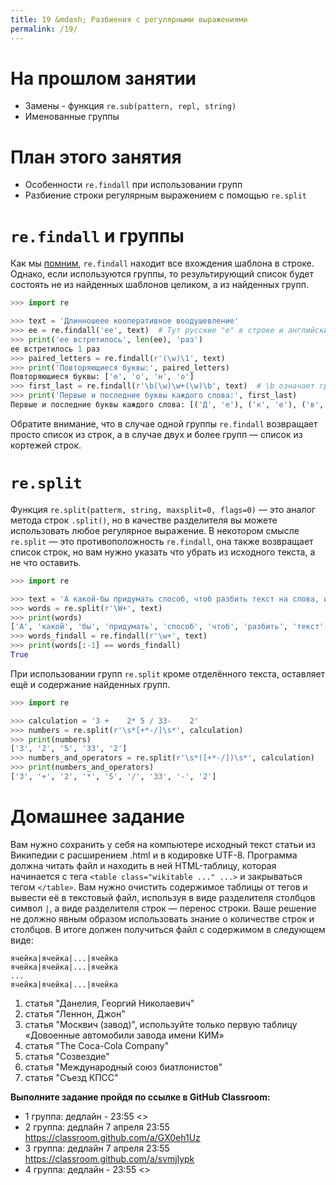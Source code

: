 ```yaml
---
title: 19 &mdash; Разбиения с регулярными выражениями
permalink: /19/
---
```


# На прошлом занятии

* Замены - функция `re.sub(pattern, repl, string)`
* Именованные группы

# План этого занятия

* Особенности `re.findall` при использовании групп
* Разбиение строки регулярным выражением с помощью `re.split`

# `re.findall` и группы

Как мы [помним](/16/), `re.findall` находит все вхождения шаблона в строке.
Однако, если используются группы, то результирующий список будет состоять не из найденных шаблонов целиком, а из найденных групп.

```python
>>> import re

>>> text = 'Длинношеее кооперативное воодушевление'
>>> ee = re.findall('ее', text)  # Тут русские "е" в строке и английские - в названии переменной
>>> print('ее встретилось', len(ee), 'раз')
ее встретилось 1 раз
>>> paired_letters = re.findall(r'(\w)\1', text)
>>> print('Повторяющиеся буквы:', paired_letters)
Повторяющиеся буквы: ['е', 'о', 'н', 'о']
>>> first_last = re.findall(r'\b(\w)\w+(\w)\b', text)  # \b означает границу со словом
>>> print('Первые и последние буквы каждого слова:', first_last)
Первые и последние буквы каждого слова: [('Д', 'е'), ('к', 'е'), ('в', 'е')]
```

Обратите внимание, что в случае одной группы `re.findall` возвращает просто список из строк, а в случае двух и более групп — список из кортежей строк.

# `re.split`

Функция `re.split(patterm, string, maxsplit=0, flags=0)` — это аналог метода строк `.split()`, но в качестве разделителя вы можете использовать любое регулярное выражение.
В некотором смысле `re.split` — это противоположность `re.findall`, она также возвращает список строк, но вам нужно указать что убрать из исходного текста, а не что оставить.

```python
>>> import re

>>> text = 'А какой-бы придумать способ, чтоб разбить текст на слова, используя регулярки?'
>>> words = re.split(r'\W+', text)
>>> print(words)
['А', 'какой', 'бы', 'придумать', 'способ', 'чтоб', 'разбить', 'текст', 'на', 'слова', 'используя', 'регулярки', '']
>>> words_findall = re.findall(r'\w+', text)
>>> print(words[:-1] == words_findall)
True
```

При использовании групп `re.split` кроме отделённого текста, оставляет ещё и содержание найденных групп.

```python
>>> import re

>>> calculation = '3 +    2* 5 / 33-    2'
>>> numbers = re.split(r'\s*[+*-/]\s*', calculation)
>>> print(numbers)
['3', '2', '5', '33', '2']
>>> numbers_and_operators = re.split(r'\s*([+*-/])\s*', calculation)
>>> print(numbers_and_operators)
['3', '+', '2', '*', '5', '/', '33', '-', '2']
```


# Домашнее задание

Вам нужно сохранить у себя на компьютере исходный текст статьи из Википедии с расширением .html и в кодировке UTF-8. Программа должна читать файл и находить в ней HTML-таблицу, которая начинается с тега `<table class="wikitable ..." ...>` и закрываться тегом `</table>`. Вам нужно очистить содержимое таблицы от тегов и вывести её в текстовый файл, используя в виде разделителя столбцов символ `|`, а виде разделителя строк — перенос строки. Ваше решение не должно явным образом использовать знание о количестве строк и столбцов. В итоге должен получиться файл с содержимом в следующем виде:

```
ячейка|ячейка|...|ячейка
ячейка|ячейка|...|ячейка
...
ячейка|ячейка|...|ячейка
```

1. статья "Данелия, Георгий Николаевич"
1. статья "Леннон, Джон"
1. статья "Москвич (завод)", используйте только первую таблицу «Довоенные автомобили завода имени КИМ»
1. статья "The Coca-Cola Company"
1. статья "Созвездие"
1. статья "Международный союз биатлонистов"
1. статья "Съезд КПСС"

**Выполните задание пройдя по ссылке в GitHub Classroom:**

- 1 группа: дедлайн - 23:55 <>
- 2 группа: дедлайн 7 апреля 23:55 <https://classroom.github.com/a/GX0eh1Uz>
- 3 группа: дедлайн 7 апреля 23:55 <https://classroom.github.com/a/svmjlypk>
- 4 группа: дедлайн - 23:55 <>
